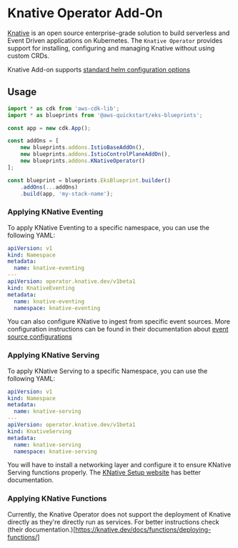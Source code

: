 # Knative Operator Add-On

[Knative](https://knative.dev/docs/) is an open source enterprise-grade solution to build serverless and Event Driven applications on Kubernetes.
The `Knative Operator` provides support for installing, configuring and managing Knative without using custom CRDs.

Knative Add-on supports [standard helm configuration options](./index.md#standard-helm-add-on-configuration-options)

## Usage
```typescript
import * as cdk from 'aws-cdk-lib';
import * as blueprints from '@aws-quickstart/eks-blueprints';

const app = new cdk.App();

const addOns = [
    new blueprints.addons.IstioBaseAddOn(),
    new blueprints.addons.IstioControlPlaneAddOn(),
    new blueprints.addons.KNativeOperator()
];

const blueprint = blueprints.EksBlueprint.builder()
    .addOns(...addOns)
    .build(app, 'my-stack-name');
```

### Applying KNative Eventing
To apply KNative Eventing to a specific namespace, you can use the following YAML:
```yaml
apiVersion: v1
kind: Namespace
metadata:
  name: knative-eventing
---
apiVersion: operator.knative.dev/v1beta1
kind: KnativeEventing
metadata:
  name: knative-eventing
  namespace: knative-eventing
```
You can also configure KNative to ingest from specific event sources. More configuration instructions can be found in their
documentation about [event source configurations](https://knative.dev/docs/install/operator/knative-with-operators/#installing-knative-eventing-with-event-sources)


### Applying KNative Serving
To apply KNative Serving to a specific Namespace, you can use the following YAML:
```yaml
apiVersion: v1
kind: Namespace
metadata:
  name: knative-serving
---
apiVersion: operator.knative.dev/v1beta1
kind: KnativeServing
metadata:
  name: knative-serving
  namespace: knative-serving
```

You will have to install a networking layer and configure it to ensure KNative Serving functions properly. The [KNative 
Setup website](https://knative.dev/docs/install/operator/knative-with-operators/#install-the-networking-layer) has better
documentation.


### Applying KNative Functions
Currently, the Knative Operator does not support the deployment of Knative directly as they're directly run as services.
For better instructions check (their documentation.)[https://knative.dev/docs/functions/deploying-functions/]